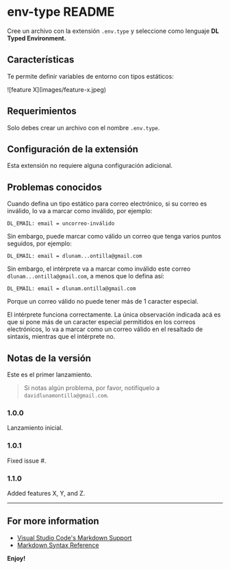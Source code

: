 # env-type README

Cree un archivo con la extensión `.env.type` y seleccione como lenguaje **DL Typed Environment.**

## Características

Te permite definir variables de entorno con tipos estáticos:

\!\[feature X\]\(images/feature-x.jpeg\)

## Requerimientos

Solo debes crear un archivo con el nombre `.env.type`.

## Configuración de la extensión

Esta extensión no requiere alguna configuración adicional.

## Problemas conocidos

Cuando defina un tipo estático para correo electrónico, si su correo es inválido, lo va a marcar como inválido, por ejemplo:

```envtype
DL_EMAIL: email = uncorreo-inválido
```

Sin embargo, puede marcar como válido un correo que tenga varios puntos seguidos, por ejemplo:

```envtype
DL_EMAIL: email = dlunam...ontilla@gmail.com
```

Sin embargo, el intérprete va a marcar como inválido este correo `dlunam...ontilla@gmail.com`, a menos que lo defina así:

```envtype
DL_EMAIL: email = dlunam.ontilla@gmail.com
```

Porque un correo válido no puede tener más de 1 caracter especial.

El intérprete funciona correctamente. La única observación indicada acá es que si pone más de un caracter especial permitidos en los correos electrónicos, lo va a marcar como un correo válido en el resaltado de sintaxis, mientras que el intérprete no.

## Notas de la versión

Este es el primer lanzamiento.

> Si notas algún problema, por favor, notifíquelo a `davidlunamontilla@gmail.com`.

### 1.0.0

Lanzamiento inicial.

### 1.0.1

Fixed issue #.

### 1.1.0

Added features X, Y, and Z.

---

## For more information

* [Visual Studio Code's Markdown Support](http://code.visualstudio.com/docs/languages/markdown)
* [Markdown Syntax Reference](https://help.github.com/articles/markdown-basics/)

**Enjoy!**
